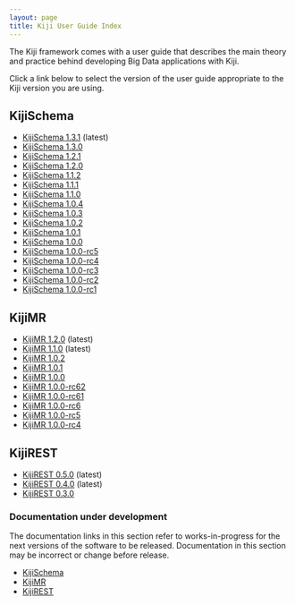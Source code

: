 ```yaml
---
layout: page
title: Kiji User Guide Index
---
```


The Kiji framework comes with a user guide that describes the main
theory and practice behind developing Big Data applications with Kiji.

Click a link below to select the version of the user guide appropriate
to the Kiji version you are using.

## KijiSchema
* [KijiSchema 1.3.1]({{site.userguide_url}}/schema/1.3.1/kiji-schema-overview/) (latest)
* [KijiSchema 1.3.0]({{site.userguide_url}}/schema/1.3.0/kiji-schema-overview/)
* [KijiSchema 1.2.1]({{site.userguide_url}}/schema/1.2.1/kiji-schema-overview/)
* [KijiSchema 1.2.0]({{site.userguide_url}}/schema/1.2.0/kiji-schema-overview/)
* [KijiSchema 1.1.2]({{site.userguide_url}}/schema/1.1.2/kiji-schema-overview/)
* [KijiSchema 1.1.1]({{site.userguide_url}}/schema/1.1.1/kiji-schema-overview/)
* [KijiSchema 1.1.0]({{site.userguide_url}}/schema/1.1.0/kiji-schema-overview/)
* [KijiSchema 1.0.4]({{site.userguide_url}}/schema/1.0.4/kiji-schema-overview/)
* [KijiSchema 1.0.3]({{site.userguide_url}}/schema/1.0.3/kiji-schema-overview/)
* [KijiSchema 1.0.2]({{site.userguide_url}}/schema/1.0.2/kiji-schema-overview/)
* [KijiSchema 1.0.1]({{site.userguide_url}}/schema/1.0.1/kiji-schema-overview/)
* [KijiSchema 1.0.0]({{site.userguide_url}}/schema/1.0.0/kiji-schema-overview/)
* [KijiSchema 1.0.0-rc5]({{site.userguide_url}}/schema/1.0.0-rc5/kiji-schema-overview/)
* [KijiSchema 1.0.0-rc4]({{site.userguide_url}}/schema/1.0.0-rc4/kiji-schema-overview/)
* [KijiSchema 1.0.0-rc3]({{site.userguide_url}}/schema/1.0.0-rc3/kiji-schema-overview/)
* [KijiSchema 1.0.0-rc2]({{site.userguide_url}}/schema/1.0.0-rc2/kiji-schema-overview/)
* [KijiSchema 1.0.0-rc1]({{site.userguide_url}}/schema/1.0.0-rc1/kiji-schema-overview/)

## KijiMR

* [KijiMR 1.2.0]({{site.userguide_url}}/mapreduce/1.2.0/kiji-mr-overview/) (latest)
* [KijiMR 1.1.0]({{site.userguide_url}}/mapreduce/1.1.0/kiji-mr-overview/) (latest)
* [KijiMR 1.0.2]({{site.userguide_url}}/mapreduce/1.0.2/kiji-mr-overview/)
* [KijiMR 1.0.1]({{site.userguide_url}}/mapreduce/1.0.1/kiji-mr-overview/)
* [KijiMR 1.0.0]({{site.userguide_url}}/mapreduce/1.0.0/kiji-mr-overview/)
* [KijiMR 1.0.0-rc62]({{site.userguide_url}}/mapreduce/1.0.0-rc62/kiji-mr-overview/)
* [KijiMR 1.0.0-rc61]({{site.userguide_url}}/mapreduce/1.0.0-rc61/kiji-mr-overview/)
* [KijiMR 1.0.0-rc6]({{site.userguide_url}}/mapreduce/1.0.0-rc6/kiji-mr-overview/)
* [KijiMR 1.0.0-rc5]({{site.userguide_url}}/mapreduce/1.0.0-rc5/kiji-mr-overview/)
* [KijiMR 1.0.0-rc4]({{site.userguide_url}}/mapreduce/1.0.0-rc4/kiji-mr-overview/)

## KijiREST

* [KijiREST 0.5.0]({{site.userguide_url}}/rest/0.5.0/rest-overview/) (latest)
* [KijiREST 0.4.0]({{site.userguide_url}}/rest/0.4.0/rest-overview/) (latest)
* [KijiREST 0.3.0]({{site.userguide_url}}/rest/0.3.0/rest-overview/)

### Documentation under development

The documentation links in this section refer to works-in-progress for the next versions
of the software to be released. Documentation in this section may be incorrect or change
before release.

* [KijiSchema]({{site.userguide_schema_devel}}/kiji-schema-overview/)
* [KijiMR]({{site.userguide_mapreduce_devel}}/kiji-mr-overview/)
* [KijiREST]({{site.userguide_rest_devel}}/rest-overview/)

